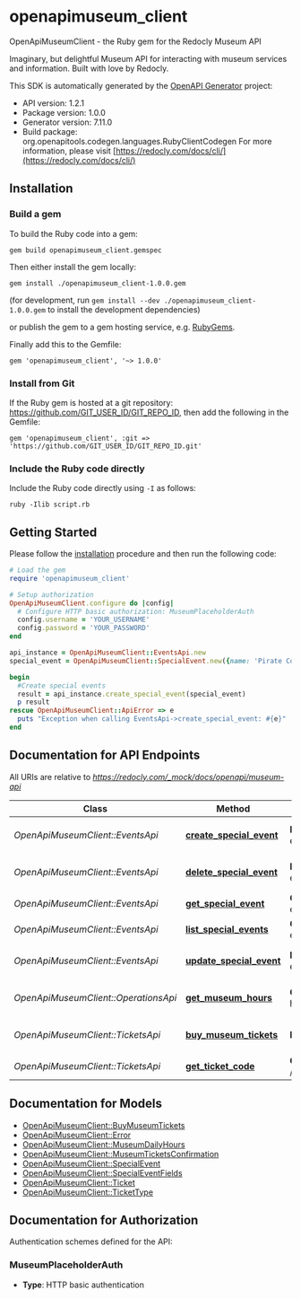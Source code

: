 # openapimuseum_client

OpenApiMuseumClient - the Ruby gem for the Redocly Museum API

Imaginary, but delightful Museum API for interacting with museum services and information. Built with love by Redocly.

This SDK is automatically generated by the [OpenAPI Generator](https://openapi-generator.tech) project:

- API version: 1.2.1
- Package version: 1.0.0
- Generator version: 7.11.0
- Build package: org.openapitools.codegen.languages.RubyClientCodegen
For more information, please visit [https://redocly.com/docs/cli/](https://redocly.com/docs/cli/)

## Installation

### Build a gem

To build the Ruby code into a gem:

```shell
gem build openapimuseum_client.gemspec
```

Then either install the gem locally:

```shell
gem install ./openapimuseum_client-1.0.0.gem
```

(for development, run `gem install --dev ./openapimuseum_client-1.0.0.gem` to install the development dependencies)

or publish the gem to a gem hosting service, e.g. [RubyGems](https://rubygems.org/).

Finally add this to the Gemfile:

    gem 'openapimuseum_client', '~> 1.0.0'

### Install from Git

If the Ruby gem is hosted at a git repository: https://github.com/GIT_USER_ID/GIT_REPO_ID, then add the following in the Gemfile:

    gem 'openapimuseum_client', :git => 'https://github.com/GIT_USER_ID/GIT_REPO_ID.git'

### Include the Ruby code directly

Include the Ruby code directly using `-I` as follows:

```shell
ruby -Ilib script.rb
```

## Getting Started

Please follow the [installation](#installation) procedure and then run the following code:

```ruby
# Load the gem
require 'openapimuseum_client'

# Setup authorization
OpenApiMuseumClient.configure do |config|
  # Configure HTTP basic authorization: MuseumPlaceholderAuth
  config.username = 'YOUR_USERNAME'
  config.password = 'YOUR_PASSWORD'
end

api_instance = OpenApiMuseumClient::EventsApi.new
special_event = OpenApiMuseumClient::SpecialEvent.new({name: 'Pirate Coding Workshop', location: 'Computer Room', event_description: 'Captain Blackbeard shares his love of the C...language. And possibly Arrrrr (R lang).', dates: [Date.parse('2023-10-29')], price: 25}) # SpecialEvent | 

begin
  #Create special events
  result = api_instance.create_special_event(special_event)
  p result
rescue OpenApiMuseumClient::ApiError => e
  puts "Exception when calling EventsApi->create_special_event: #{e}"
end

```

## Documentation for API Endpoints

All URIs are relative to *https://redocly.com/_mock/docs/openapi/museum-api*

Class | Method | HTTP request | Description
------------ | ------------- | ------------- | -------------
*OpenApiMuseumClient::EventsApi* | [**create_special_event**](docs/EventsApi.md#create_special_event) | **POST** /special-events | Create special events
*OpenApiMuseumClient::EventsApi* | [**delete_special_event**](docs/EventsApi.md#delete_special_event) | **DELETE** /special-events/{eventId} | Delete special event
*OpenApiMuseumClient::EventsApi* | [**get_special_event**](docs/EventsApi.md#get_special_event) | **GET** /special-events/{eventId} | Get special event
*OpenApiMuseumClient::EventsApi* | [**list_special_events**](docs/EventsApi.md#list_special_events) | **GET** /special-events | List special events
*OpenApiMuseumClient::EventsApi* | [**update_special_event**](docs/EventsApi.md#update_special_event) | **PATCH** /special-events/{eventId} | Update special event
*OpenApiMuseumClient::OperationsApi* | [**get_museum_hours**](docs/OperationsApi.md#get_museum_hours) | **GET** /museum-hours | Get museum hours
*OpenApiMuseumClient::TicketsApi* | [**buy_museum_tickets**](docs/TicketsApi.md#buy_museum_tickets) | **POST** /tickets | Buy museum tickets
*OpenApiMuseumClient::TicketsApi* | [**get_ticket_code**](docs/TicketsApi.md#get_ticket_code) | **GET** /tickets/{ticketId}/qr | Get ticket QR code


## Documentation for Models

 - [OpenApiMuseumClient::BuyMuseumTickets](docs/BuyMuseumTickets.md)
 - [OpenApiMuseumClient::Error](docs/Error.md)
 - [OpenApiMuseumClient::MuseumDailyHours](docs/MuseumDailyHours.md)
 - [OpenApiMuseumClient::MuseumTicketsConfirmation](docs/MuseumTicketsConfirmation.md)
 - [OpenApiMuseumClient::SpecialEvent](docs/SpecialEvent.md)
 - [OpenApiMuseumClient::SpecialEventFields](docs/SpecialEventFields.md)
 - [OpenApiMuseumClient::Ticket](docs/Ticket.md)
 - [OpenApiMuseumClient::TicketType](docs/TicketType.md)


## Documentation for Authorization


Authentication schemes defined for the API:
### MuseumPlaceholderAuth

- **Type**: HTTP basic authentication

